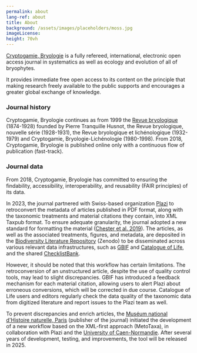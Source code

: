 ```yaml
---
permalink: about
lang-ref: about
title: About
background: /assets/images/placeholders/moss.jpg
imageLicense:
height: 70vh
---
```

[Cryptogamie, Bryologie](https://sciencepress.mnhn.fr/en/periodiques/bryologie) is a fully refereed, international, electronic open access journal in systematics as well as ecology and evolution of all of bryophytes.

It provides immediate free open access to its content on the principle that making research freely available to the public supports and encourages a greater global exchange of knowledge.

### Journal history

Cryptogamie, Bryologie continues as from 1999 the [Revue bryologique](https://www.biodiversitylibrary.org/bibliography/514) (1874-1928) founded by Pierre Tranquille Husnot, the Revue bryologique, nouvelle série (1928-1931), the Revue bryologique et lichénologique (1932-1979) and Cryptogamie, Bryologie-Lichénologie (1980-1998). From 2018, Cryptogamie, Bryologie is published online only with a continuous flow of publication (fast-track).

### Journal data

From 2018, Cryptogamie, Bryologie has committed to ensuring the findability, accessibility, interoperability, and reusability (FAIR principles) of its data.

In 2023, the journal partnered with Swiss-based organization [Plazi](https://plazi.org/) to retroconvert the metadata of articles published in PDF format, along with the taxonomic treatments and material citations they contain, into XML Taxpub format. To ensure adequate granularity, the journal adopted a new standard for formatting the material ([Chester et al. 2019](https://doi.org/10.5852/ejt.2019.586)). The articles, as well as the associated treatments, figures, and metadata, are deposited in the [Biodiversity Literature Repository](https://zenodo.org/communities/biosyslit) (Zenodo) to be disseminated across various relevant data infrastructures, such as [GBIF](https://www.gbif.org/) and [Catalogue of Life](https://www.catalogueoflife.org/), and the shared [ChecklistBank](https://www.checklistbank.org/).

However, it should be noted that this workflow has certain limitations. The retroconversion of an unstructured article, despite the use of quality control tools, may lead to slight discrepancies. GBIF has introduced a feedback mechanism for each material citation, allowing users to alert Plazi about erroneous conversions, which will be corrected in due course. Catalogue of Life users and editors regularly check the data quality of the taxonomic data from digitized literature and report issues to the Plazi team as well.

To prevent discrepancies and enrich articles, the [Muséum national d'Histoire naturelle, Paris](https://sciencepress.mnhn.fr) (publisher of the journal) initiated the development of a new workflow based on the XML-first approach (MetoTaxa), in collaboration with Plazi and the [University of Caen-Normandie](https://www.unicaen.fr/). After several years of development, testing, and improvements, the tool will be released in 2025.

